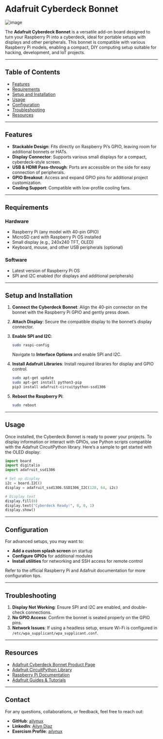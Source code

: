 # Adafruit Cyberdeck Bonnet
![image](https://github.com/user-attachments/assets/7650a365-7e35-4a2e-b0a1-308a7be5442c)

The **Adafruit Cyberdeck Bonnet** is a versatile add-on board designed to turn your Raspberry Pi into a cyberdeck, ideal for portable setups with displays and other peripherals. This bonnet is compatible with various Raspberry Pi models, enabling a compact, DIY computing setup suitable for hacking, development, and IoT projects.

---

## Table of Contents

- [Features](#features)
- [Requirements](#requirements)
- [Setup and Installation](#setup-and-installation)
- [Usage](#usage)
- [Configuration](#configuration)
- [Troubleshooting](#troubleshooting)
- [Resources](#resources)

---

## Features

- **Stackable Design**: Fits directly on Raspberry Pi’s GPIO, leaving room for additional bonnets or HATs.
- **Display Connector**: Supports various small displays for a compact, cyberdeck-style screen.
- **USB & HDMI Pass-through**: Ports are accessible on the side for easy connection of peripherals.
- **GPIO Breakout**: Access and expand GPIO pins for additional project customization.
- **Cooling Support**: Compatible with low-profile cooling fans.

---

## Requirements

### Hardware

- Raspberry Pi (any model with 40-pin GPIO)
- MicroSD card with Raspberry Pi OS installed
- Small display (e.g., 240x240 TFT, OLED)
- Keyboard, mouse, and other USB peripherals (optional)

### Software

- Latest version of Raspberry Pi OS
- SPI and I2C enabled (for displays and additional peripherals)

---

## Setup and Installation

1. **Connect the Cyberdeck Bonnet**: Align the 40-pin connector on the bonnet with the Raspberry Pi GPIO and gently press down.
2. **Attach Display**: Secure the compatible display to the bonnet’s display connector.
3. **Enable SPI and I2C**:
    ```bash
    sudo raspi-config
    ```
   Navigate to **Interface Options** and enable SPI and I2C.

4. **Install Adafruit Libraries**:
   Install required libraries for display and GPIO control.
    ```bash
    sudo apt-get update
    sudo apt-get install python3-pip
    pip3 install adafruit-circuitpython-ssd1306
    ```

5. **Reboot the Raspberry Pi**:
    ```bash
    sudo reboot
    ```

---

## Usage

Once installed, the Cyberdeck Bonnet is ready to power your projects. To display information or interact with GPIOs, use Python scripts compatible with the Adafruit CircuitPython library. Here’s a sample to get started with the OLED display:

```python
import board
import digitalio
import adafruit_ssd1306

# Set up display
i2c = board.I2C()
display = adafruit_ssd1306.SSD1306_I2C(128, 64, i2c)

# Display text
display.fill(0)
display.text("Cyberdeck Ready!", 0, 0, 1)
display.show()
```

---

## Configuration

For advanced setups, you may want to:

- **Add a custom splash screen** on startup
- **Configure GPIOs** for additional modules
- **Install utilities** for networking and SSH access for remote control

Refer to the official Raspberry Pi and Adafruit documentation for more configuration tips.

---

## Troubleshooting

1. **Display Not Working**: Ensure SPI and I2C are enabled, and double-check connections.
2. **No GPIO Access**: Confirm the bonnet is seated properly on the GPIO pins.
3. **Network Issues**: If using a headless setup, ensure Wi-Fi is configured in `/etc/wpa_supplicant/wpa_supplicant.conf`.

---

## Resources

- [Adafruit Cyberdeck Bonnet Product Page](https://www.adafruit.com/product/4862)
- [Adafruit CircuitPython Library](https://circuitpython.org/libraries)
- [Raspberry Pi Documentation](https://www.raspberrypi.org/documentation/)
- [Adafruit Guides & Tutorials](https://learn.adafruit.com/)

---

## Contact

For any questions, collaborations, or feedback, feel free to reach out:

- **GitHub**: [ailynux](https://github.com/ailynux)
- **LinkedIn**: [Ailyn Diaz](https://www.linkedin.com/in/ailyndiaz01)
- **Exercism Profile**: [ailynux](https://exercism.org/profiles/ailynux)

